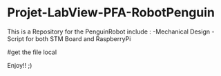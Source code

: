 # Projet-LabView-PFA-RobotPenguin

This is a Repository for the PenguinRobot include :
-Mechanical Design 
-Script for both STM Board and RaspberryPi 

#get the file local

Enjoy!! ;) 
